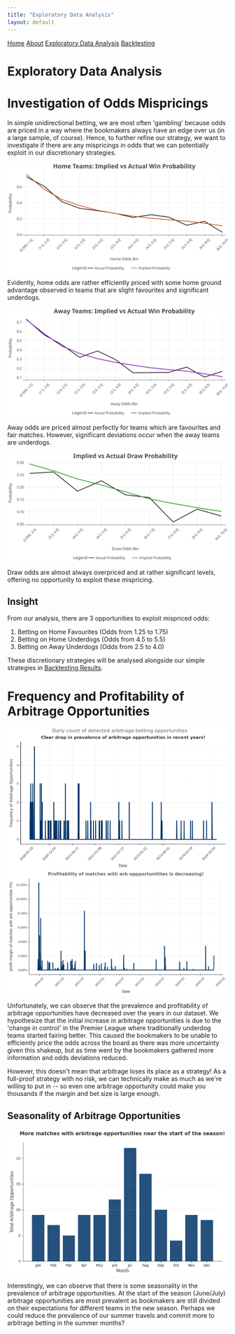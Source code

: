 ```yaml
---
title: "Exploratory Data Analysis"
layout: default
---
```


<link rel="stylesheet" type="text/css" href="./assets/css/style.css">

<div class="header">
    <a href="index.html">Home</a>
    <a href="about.html">About</a>
    <a href="eda.html">Exploratory Data Analysis</a>
    <a href="backtesting.html">Backtesting</a>
</div>

# Exploratory Data Analysis

# Investigation of Odds Mispricings
In simple unidirectional betting, we are most often 'gambling' because odds are priced in a way where the bookmakers always have an edge over us (in a large sample, of course). Hence, to further refine our strategy, we want to investigate if there are any mispricings in odds that we can potentially exploit in our discretionary strategies.

<img src="home_win_probabilities.svg" alt="Implied vs Actual Probabilities for Home Wins" style="max-width: 100%; height: auto; display: block; margin: auto;">

Evidently, home odds are rather efficiently priced with some home ground advantage observed in teams that are slight favourites and significant underdogs.

<img src="away_win_probabilities.svg" alt="Implied vs Actual Probabilities for Away Wins" style="max-width: 100%; height: auto; display: block; margin: auto;">

Away odds are priced almost perfectly for teams which are favourites and fair matches. However, significant deviations occur when the away teams are underdogs.

<img src="draw_probabilities.svg" alt="Implied vs Actual Probabilities for Draws" style="max-width: 100%; height: auto; display: block; margin: auto;">

Draw odds are almost always overpriced and at rather significant levels, offering no opportunity to exploit these mispricing.

## Insight

From our analysis, there are 3 opportunities to exploit mispriced odds:
1. Betting on Home Favourites (Odds from 1.25 to 1.75)
2. Betting on Home Underdogs (Odds from 4.5 to 5.5)
3. Betting on Away Underdogs (Odds from 2.5 to 4.0)

These discretionary strategies will be analysed alongside our simple strategies in [Backtesting Results](backtesting.md).

# Frequency and Profitability of Arbitrage Opportunities

<img src="arb_opportunity_frequency.png" alt="Time Series of Arbitrage Opportunities" style="max-width: 100%; height: auto; display: block; margin: auto;">

<img src="arbitrage_profit_margin_timeline.png" alt="Time Series of Arbitrage Profit Margins" style="max-width: 100%; height: auto; display: block; margin: auto;">

Unfortunately, we can observe that the prevalence and profitability of arbitrage opportunities have decreased over the years in our dataset. We hypothesize that the initial increase in arbitrage opportunities is due to the 'change in control' in the Premier League where traditionally underdog teams started fairing better. This caused the bookmakers to be unable to efficiently price the odds across the board as there was more uncertainty given this shakeup, but as time went by the bookmakers gathered more information and odds deviations reduced.

However, this doesn't mean that arbitrage loses its place as a strategy! As a full-proof strategy with no risk, we can technically make as much as we're willing to put in -- so even one arbitrage opportunity could make you thousands if the margin and bet size is large enough.

## Seasonality of Arbitrage Opportunities
<img src="arbitrage_opportunities_by_month.png" alt="Seasonality of Arbitrage Opportunities" style="max-width: 100%; height: auto; display: block; margin: auto;">

Interestingly, we can observe that there is some seasonality in the prevalence of arbitrage opportunities. At the start of the season (June/July) arbitrage opportunities are most prevalent as bookmakers are still divided on their expectations for different teams in the new season. Perhaps we could reduce the prevalence of our summer travels and commit more to arbitrage betting in the summer months? 

